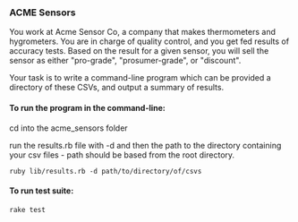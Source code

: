 ### ACME Sensors

You work at Acme Sensor Co, a company that makes thermometers and hygrometers. You are in charge of quality control, and you get fed results of accuracy tests.
Based on the result for a given sensor, you will sell the sensor as either "pro-grade", "prosumer-grade", or "discount".

Your task is to write a command-line program which can be provided a directory of these CSVs, and output a summary of results.

#### To run the program in the command-line:

cd into the acme_sensors folder

run the results.rb file with -d and then the path to the directory containing your csv files - path should be based from the root directory.

`ruby lib/results.rb -d path/to/directory/of/csvs`

#### To run test suite:
`rake test`